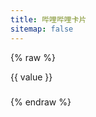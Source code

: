 ```yaml
---
title: 哔哩哔哩卡片
sitemap: false
---
```

<script src="https://cdn.jsdelivr.net/npm/hexo-tag-bilibili-card/components/bilibili-card/bilibili-card.js" data-pjax
  async></script>
<script type="module" data-pjax>
  import {
    provideFluentDesignSystem,
    fluentAccordion,
    fluentAccordionItem,
    fluentAnchor,
    fluentButton,
    fluentOption,
    fluentSelect,
    fluentTextArea,
    fluentTextField,
    baseLayerLuminance,
    StandardLuminance
  } from "https://cdn.jsdelivr.net/npm/@fluentui/web-components/+esm";
  provideFluentDesignSystem()
    .register(
      fluentAccordion(),
      fluentAccordionItem(),
      fluentAnchor(),
      fluentButton(),
      fluentOption(),
      fluentSelect(),
      fluentTextArea(),
      fluentTextField()
    );
  if (typeof matchMedia === "function") {
    const scheme = window.matchMedia("(prefers-color-scheme: dark)");
    if (typeof scheme !== "undefined") {
      scheme.addListener(e => baseLayerLuminance.withDefault(e.matches ? StandardLuminance.DarkMode : StandardLuminance.LightMode));
      if (scheme.matches) {
        baseLayerLuminance.withDefault(StandardLuminance.DarkMode);
      }
    }
  }
</script>

{% raw %}
<div id="vue-app">
  <div class="stack-vertical" style="row-gap: 0.3rem;">
    <settings-card>
      <template #icon>
        <svg-host :src="getTypeIcon(type)"></svg-host>
      </template>
      <template #header>
        <h4 id="card-type" class="unset">卡片类型</h4>
      </template>
      <template #description>
        选择卡片显示内容的类型。
      </template>
      <fluent-select placeholder="video" v-model="type" style="min-width: unset;">
        <fluent-option v-for="(value, key) in types" :value="key">{{ value }}</fluent-option>
      </fluent-select>
    </settings-card>
    <settings-card>
      <template #icon>
        <svg-host src="https://cdn.jsdelivr.net/npm/@fluentui/svg-icons/icons/card_ui_20_regular.svg"></svg-host>
      </template>
      <template #header>
        <h4 id="card-id" class="unset">卡片 ID</h4>
      </template>
      <template #description>
        输入卡片显示的哔哩哔哩{{ types[type] }}的 ID。
      </template>
      <fluent-text-field v-model="id" :placeholder="getExampleID(type)"></fluent-text-field>
    </settings-card>
    <settings-expander expanded="true">
      <template #icon>
        <svg-host
          src="https://cdn.jsdelivr.net/npm/@fluentui/svg-icons/icons/database_arrow_down_20_regular.svg"></svg-host>
      </template>
      <template #header>
        <h4 id="get-data" class="unset">获取数据</h4>
      </template>
      <template #description>
        从哔哩哔哩获取 JSON 数据。(由于跨域限制无法自动获取信息，请手动在下方填入 JSON 数据)
      </template>
      <div class="setting-expander-content-grid">
        <input-label label="输入 JSON">
          <template #action>
            <div class="stack-horizontal" style="width: unset; column-gap: 4px;">
              <fluent-button title="这个按钮并不能正常使用" :disabled="!id" @click="() => getApiAsync()">自动</fluent-button>
              <fluent-anchor :href="getApiUrl()" target="_blank">手动</fluent-anchor>
            </div>
          </template>
          <fluent-text-area v-model="json" resize="vertical" style="width: 100%;"></fluent-text-area>
        </input-label>
      </div>
    </settings-expander>
    <settings-card>
      <template #icon>
        <svg-host
          src="https://cdn.jsdelivr.net/npm/@fluentui/svg-icons/icons/image_arrow_forward_20_regular.svg"></svg-host>
      </template>
      <template #header>
        <h4 id="image-proxy" class="unset">图片代理</h4>
      </template>
      <template #description>
        设置封面图片的代理。
      </template>
      <fluent-text-field v-model="imageProxy" placeholder="https://images.weserv.nl/?url="></fluent-text-field>
    </settings-card>
    <settings-card>
      <template #icon>
        <svg-host src="https://cdn.jsdelivr.net/npm/@fluentui/svg-icons/icons/tag_multiple_20_regular.svg"></svg-host>
      </template>
      <template #header>
        <h4 id="info-types" class="unset">信息类型</h4>
      </template>
      <template #description>
        设置卡片显示信息的类型。(views, danmakus, comments, favorites, coins, likes)
      </template>
      <fluent-text-field v-model="infoTypes" :placeholder="getDefaultInfoTypes(type)"></fluent-text-field>
    </settings-card>
    <div class="settings-card"
      :style="{ paddingTop: '16px', paddingRight: '16px', paddingBottom: example ? '16px' : 'calc(16px - var(--design-unit) * 1px)', paddingLeft: '16px' }">
      <input-label label="预览">
        <template #action>
          <div class="stack-horizontal" style="width: unset; column-gap: 4px;">
            <fluent-button v-show="example" @click="(e) => onCopyClicked(e, example)">复制代码</fluent-button>
            <fluent-button @click="() => createExample(json, imageProxy, id, type, infoTypes)">生成卡片</fluent-button>
          </div>
        </template>
        <div ref="example" v-show="example" style="max-width: 100%;"> </div>
      </input-label>
    </div>
  </div>
</div>

<template id="svg-host-template">
  <div v-html="innerHTML"></div>
</template>

<template id="input-label-template">
  <div class="input-label">
    <div class="fluent-input-label">
      <label>
        {{ label }}
      </label>
      <slot name="action"></slot>
    </div>
    <slot></slot>
  </div>
</template>

<template id="settings-presenter-template">
  <div class="settings-presenter">
    <div class="header-root">
      <div class="icon-holder" v-show="showIcon">
        <slot name="icon"></slot>
      </div>
      <div class="header-panel" v-show="showHeader && showDescription">
        <span v-show="showHeader">
          <slot name="header"></slot>
        </span>
        <span class="description" v-show="showDescription">
          <slot name="description"></slot>
        </span>
      </div>
    </div>
    <div class="content-presenter" v-show="showContent">
      <slot></slot>
    </div>
  </div>
</template>

<template id="settings-card-template">
  <div class="settings-card">
    <settings-presenter class="presenter">
      <template #icon>
        <slot name="icon"></slot>
      </template>
      <template #header>
        <slot name="header"></slot>
      </template>
      <template #description>
        <slot name="description"></slot>
      </template>
      <slot></slot>
    </settings-presenter>
  </div>
</template>

<template id="settings-expander-template">
  <fluent-accordion class="settings-expander" style="width: 100%;">
    <fluent-accordion-item class="expander" :expanded="expanded">
      <div slot="heading">
        <settings-presenter class="presenter">
          <template #icon>
            <slot name="icon"></slot>
          </template>
          <template #header>
            <slot name="header"></slot>
          </template>
          <template #description>
            <slot name="description"></slot>
          </template>
          <slot name="action-content"></slot>
        </settings-presenter>
      </div>
      <slot></slot>
    </fluent-accordion-item>
  </fluent-accordion>
</template>
{% endraw %}

<script type="module" data-pjax>
  import { createApp } from "https://cdn.jsdelivr.net/npm/vue/dist/vue.esm-browser.prod.js";
  import { HighlightJS as hljs } from "https://cdn.jsdelivr.net/npm/highlight.js/+esm";
  function checkSolt(solt) {
    if (typeof solt === "function") {
      let value = solt();
      if (value instanceof Array) {
        value = value[0];
        if (typeof value === "object") {
          if (typeof value.type === "object") {
            return true;
          }
          else {
            value = value.children;
            if (value instanceof Array) {
              return value.length > 0;
            }
          }
        }
      }
    }
    return false;
  }
  createApp({
    data() {
      return {
        id: null,
        type: "video",
        json: null,
        imageProxy: null,
        infoTypes: null,
        types: {
          video: "视频",
          article: "专栏",
          user: "用户",
          live: "直播",
          bangumi: "番剧",
          audio: "音频",
          dynamic: "动态",
          favorite: "收藏夹",
          album: "相簿"
        },
        example: null
      }
    },
    methods: {
      getApiUrl() {
        const id = this.id;
        if (!id) { return null; }
        else { return this.getApi(id, this.type); }
      },
      async getApiAsync() {
        if (!id) { return; }
        json = await fetch(this.getApi(id, type))
          .then(x => x.text())
          .catch(ex => ex.toString());
      },
      getTypeIcon(type) {
        switch (type) {
          case "video":
            return "https://cdn.jsdelivr.net/npm/@fluentui/svg-icons/icons/video_clip_20_regular.svg";
          case "article":
            return "https://cdn.jsdelivr.net/npm/@fluentui/svg-icons/icons/document_20_regular.svg";
          case "user":
            return "https://cdn.jsdelivr.net/npm/@fluentui/svg-icons/icons/person_20_regular.svg";
          case "live":
            return "https://cdn.jsdelivr.net/npm/@fluentui/svg-icons/icons/live_20_regular.svg";
          case "bangumi":
            return "https://cdn.jsdelivr.net/npm/@fluentui/svg-icons/icons/movies_and_tv_20_regular.svg";
          case "audio":
            return "https://cdn.jsdelivr.net/npm/@fluentui/svg-icons/icons/music_note_2_20_regular.svg";
          case "dynamic":
            return "https://cdn.jsdelivr.net/npm/@fluentui/svg-icons/icons/feed_20_regular.svg";
          case "favorite":
            return "https://cdn.jsdelivr.net/npm/@fluentui/svg-icons/icons/collections_20_regular.svg";
          case "album":
            return "https://cdn.jsdelivr.net/npm/@fluentui/svg-icons/icons/album_20_regular.svg";
          default:
            return "https://cdn.jsdelivr.net/npm/@fluentui/svg-icons/icons/presence_unknown_20_regular.svg";
        }
      },
      getExampleID(type) {
        switch (type) {
          case "video":
            return "BV1y54y1a768";
          case "article":
            return "cv8930865";
          case "user":
            return "266112738";
          case "live":
            return "1720863137";
          case "bangumi":
            return "md1689";
          case "audio":
            return "au13598";
          case "dynamic":
            return "501590001933778048";
          case "favorite":
            return "1026854530";
          case "album":
            return "99184721";
        }
      },
      getDefaultInfoTypes(type) {
        switch (type) {
          case "video":
            return "views, danmakus";
          case "user":
            return "views, likes";
          case "live":
            return "views";
          case "bangumi":
            return "favorites";
          case "favorite":
            return "views, favorites";
          case "article":
          case "audio":
          case "dynamic":
          case "album":
          default:
            return "views, comments";
        }
      },
      onCopyClicked(event, text) {
        const button = event.target;
        navigator.clipboard.writeText(text)
          .then(() => {
            if (button instanceof HTMLElement) {
              const content = button.innerHTML;
              button.innerText = "已复制";
              setTimeout(() => button.innerHTML = content, 1000)
            }
          })
      },
      createExample(json, imageProxy, id, type, infoTypes) {
        this.updateExample(this.createCard(JSON.parse(json), imageProxy, id, type, infoTypes));
      },
      updateExample(element) {
        const example = this.$refs.example;
        if (example instanceof HTMLElement) {
          if (!element) {
            example.innerHTML = this.example = '';
          }
          else {
            example.innerHTML = this.example = element;
            const pre = document.createElement("pre");
            pre.className = "highlight html language-html";
            pre.style.marginTop = "calc(var(--design-unit) * 1px)";
            pre.style.marginBottom = "unset";
            pre.style.borderRadius = "6px";
            const code = document.createElement("code");
            code.innerText = element;
            pre.appendChild(code);
            example.appendChild(pre);
            hljs.highlightElement(code);
          }
        }
      },
      createCard(token, imageProxy, id, type, infoTypes) {
        if (!token) { return ''; }
        let message;
        switch (type) {
          case "video":
            message = this.getVideoMessage(id, token);
            break;
          case "article":
            message = this.getArticleMessage(id, token);
            break;
          case "user":
            message = this.getUserMessage(id, token);
            break;
          case "live":
            message = this.getLiveMessage(id, token);
            break;
          case "bangumi":
            message = this.getBangumiMessage(id, token);
            break;
          case "audio":
            message = this.getAudioMessage(id, token);
            break;
          case "dynamic":
            message = this.getDynamicMessage(id, token);
            break;
          case "favorite":
            message = this.getFavoriteMessage(id, token);
            break;
          case "album":
            message = this.getAlbumMessage(id, token);
            break;
          default:
            const code = id?.slice(0, 2).toLowerCase();
            switch (code) {
              case "cv":
                return this.createCard(token, imageProxy, id, "article");
              case "md":
                return this.createCard(token, imageProxy, id, "bangumi");
              case "au":
                return this.createCard(token, imageProxy, id, "audio");
              case "bv":
              case "av":
              default:
                return this.createCard(token, imageProxy, id, "video");
            }
        }
        return this.createElement(imageProxy, infoTypes, message);
      },
      getApi(id, type) {
        switch (type) {
          case "video":
            const vid = this.getVid(id);
            return `https://api.bilibili.com/x/web-interface/view?${vid.type}=${vid.id}`;
          case "article":
            const cvid = id.slice(0, 2).toLowerCase() === "cv" ? id.slice(2) : id;
            return `https://api.bilibili.com/x/article/viewinfo?id=${cvid}`;
          case "user":
            return `https://api.bilibili.com/x/web-interface/card?mid=${id}`;
          case "live":
            return `https://api.live.bilibili.com/room/v1/Room/get_info?room_id=${id}`;
          case "bangumi":
            const mdid = id.slice(0, 2).toLowerCase() === "md" ? id.slice(2) : id;
            return `https://api.bilibili.com/pgc/review/user?media_id=${mdid}`;
          case "audio":
            const auid = id.slice(0, 2).toLowerCase() === "au" ? id.slice(2) : id;
            return `https://api.bilibili.com/audio/music-service-c/web/song/info?sid=${auid}`;
          case "dynamic":
            return `https://api.vc.bilibili.com/dynamic_svr/v1/dynamic_svr/get_dynamic_detail?dynamic_id=${id}`;
          case "favorite":
            return `https://api.bilibili.com/x/v3/fav/folder/info?media_id=${id}`;
          case "album":
            return `https://api.vc.bilibili.com/link_draw/v1/doc/detail?doc_id=${id}`;
          default:
            const code = id?.slice(0, 2).toLowerCase();
            switch (code) {
              case "cv":
                return this.getApi(id, "article");
              case "md":
                return this.getApi(id, "bangumi");
              case "au":
                return this.getApi(id, "audio");
              case "bv":
              case "av":
              default:
                return this.getApi(id, "video");
            }
        }
      },
      getVideoMessage(id, token) {
        switch (token?.code) {
          case 0:
            const data = token?.data;
            if (data) {
              return {
                vid: data.bvid,
                type: "video",
                title: data.title,
                author: data.owner?.name,
                cover: data.pic,
                duration: this.formatSecondsToTime(data.duration),
                views: this.formatLargeNumber(data.stat?.view),
                danmakus: this.formatLargeNumber(data.stat?.danmaku),
                comments: this.formatLargeNumber(data.stat?.reply),
                favorites: this.formatLargeNumber(data.stat?.favorite),
                coins: this.formatLargeNumber(data.stat?.coin),
                likes: this.formatLargeNumber(data.stat?.like)
              };
            }
            else {
              console.warn(`Failed to get bilibli video ${id}`);
              return {
                vid: id,
                type: "video",
                title: "出错了！"
              }
            }
          case -400:
            warn(token.code, token.message);
            return {
              vid: id,
              type: "video",
              title: `出错了！${token.code}`
            };
          case -403:
            warn(token.code, token.message);
            return {
              vid: id,
              type: "video",
              title: `权限不足！${token.code}`
            };
          case -404:
            warn(token.code, token.message);
            return {
              vid: id,
              type: "video",
              title: `视频不存在！${token.code}`
            };
          case 62002:
            warn(token.code, token.message);
            return {
              vid: id,
              type: "video",
              title: `稿件不可见！${token.code}`
            };
          case 62004:
            warn(token.code, token.message);
            return {
              vid: id,
              type: "video",
              title: `稿件审核中！${token.code}`
            };
          default:
            warn(token?.code, token?.message);
            return {
              vid: id,
              type: "video",
              title: `出错了！${token?.code}`
            };
        }
        function warn(code, message) {
          console.warn(`Failed to get bilibli video ${id}: { code: ${code}, message: ${message} }`);
        }
      },
      getArticleMessage(id, token) {
        switch (token?.code) {
          case 0:
            const data = token?.data;
            if (data) {
              return {
                vid: id,
                type: "article",
                title: data.title,
                author: data.author_name,
                cover: data.banner_url,
                views: this.formatLargeNumber(data.stat?.view),
                comments: this.formatLargeNumber(data.stat?.reply),
                favorites: this.formatLargeNumber(data.stat?.favorite),
                coins: this.formatLargeNumber(data.stat?.coin),
                likes: this.formatLargeNumber(data.stat?.like)
              };
            }
            else {
              console.warn(`Failed to get bilibli article ${id}`);
              return {
                vid: id,
                type: "article",
                title: "出错了！"
              }
            }
          case -400:
            warn(token.code, token.message);
            return {
              vid: id,
              type: "article",
              title: `出错了！${token.code}`
            };
          case -404:
            warn(token.code, token.message);
            return {
              vid: id,
              type: "article",
              title: `专栏不存在！${token.code}`
            };
          default:
            warn(token?.code, token?.message);
            return {
              vid: id,
              type: "article",
              title: `出错了！${token?.code}`
            };
        }
        function warn(code, message) {
          console.warn(`Failed to get bilibli article ${id}: { code: ${code}, message: ${message} }`);
        }
      },
      getUserMessage(id, token) {
        switch (token?.code) {
          case 0:
            const data = token?.data;
            if (data) {
              return {
                vid: data.card?.mid,
                type: "user",
                title: `${data.card?.name}\n${data.card?.sign}`,
                author: data.card?.name,
                cover: data.card?.face,
                views: this.formatLargeNumber(data.card?.fans),
                likes: this.formatLargeNumber(data.like_num)
              };
            }
            else {
              console.warn(`Failed to get bilibli article ${id}`);
              return {
                vid: id,
                type: "user",
                title: "出错了！"
              }
            }
          case -400:
            warn(token.code, token.message);
            return {
              vid: id,
              type: "user",
              title: `出错了！${token.code}`
            };
          default:
            warn(token?.code, token?.message);
            return {
              vid: id,
              type: "user",
              title: `出错了！${token?.code}`
            };
        }
        function warn(code, message) {
          console.warn(`Failed to get bilibli user ${id}: { code: ${code}, message: ${message} }`);
        }
      },
      getLiveMessage(id, token) {
        switch (token?.code) {
          case 0:
            const data = token?.data;
            if (data) {
              return {
                vid: data.room_id,
                type: "live",
                title: data.title,
                cover: data.user_cover,
                views: this.formatLargeNumber(data.online)
              };
            }
            else {
              console.warn(`Failed to get bilibli live ${id}`);
              return {
                vid: id,
                type: "live",
                title: "出错了！"
              }
            }
          case 1:
            warn(token.code, token.message);
            return {
              vid: id,
              type: "live",
              title: `房间不存在！${token.code}`
            };
          default:
            warn(token?.code, token?.message);
            return {
              vid: id,
              type: "live",
              title: `出错了！${token?.code}`
            };
        }
        function warn(code, message) {
          console.warn(`Failed to get bilibli live ${id}: { code: ${code}, message: ${message} }`);
        }
      },
      getBangumiMessage(id, token) {
        switch (token?.code) {
          case 0:
            const data = token?.result;
            if (data) {
              return {
                vid: data.media?.media_id,
                type: "bangumi",
                title: data.media?.title,
                author: data.media?.type_name,
                cover: data.media?.horizontal_picture,
                favorites: data.media?.rating?.score
              };
            }
            else {
              if (log) {
                log.warn(`Failed to get bilibli article ${id}`);
              }
              return {
                vid: id,
                type: "bangumi",
                title: "出错了！"
              }
            }
          case -400:
            warn(token.code, token.message);
            return {
              vid: id,
              type: "bangumi",
              title: `出错了！${token.code}`
            };
          case -404:
            warn(token.code, token.message);
            return {
              vid: id,
              type: "bangumi",
              title: `番剧不存在！${token.code}`
            };
          default:
            warn(token?.code, token?.message);
            return {
              vid: id,
              type: "bangumi",
              title: `出错了！${token?.code}`
            };
        }
        function warn(code, message) {
          console.warn(`Failed to get bilibli user ${id}: { code: ${code}, message: ${message} }`);
        }
      },
      getAudioMessage(id, token) {
        switch (token?.code) {
          case 0:
            const data = token?.data;
            if (data) {
              return {
                vid: data.id,
                type: "audio",
                title: data.title,
                author: data.author,
                cover: data.cover,
                duration: this.formatSecondsToTime(data.duration),
                views: this.formatLargeNumber(data.statistic?.play),
                comments: this.formatLargeNumber(data.statistic?.comment),
                favorites: this.formatLargeNumber(data.statistic?.collect),
                coins: this.formatLargeNumber(data.coin_num)
              };
            }
            else {
              if (log) {
                log.warn(`Failed to get bilibli audio ${id}`);
              }
              return {
                vid: id,
                type: "audio",
                title: "出错了！"
              }
            }
          default:
            warn(token?.code, token?.message);
            return {
              vid: id,
              type: "audio",
              title: `出错了！${token?.code}`
            };
        }
        function warn(code, message) {
          console.warn(`Failed to get bilibli audio ${id}: { code: ${code}, message: ${message} }`);
        }
      },
      getDynamicMessage(id, token) {
        switch (token?.code) {
          case 0:
            const data = token?.data;
            if (data) {
              const result = {
                vid: data.card?.desc?.dynamic_id_str,
                type: "dynamic",
                author: data.card?.desc?.user_profile?.info?.uname,
                views: this.formatLargeNumber(data.card?.desc?.view),
                comments: this.formatLargeNumber(data.card?.desc?.comment),
                likes: this.formatLargeNumber(data.card?.desc?.like)
              };
              const card = JSON.parse(data.card?.card);
              switch (data.card?.desc?.type) {
                case 1:
                case 4:
                  return {
                    ...result,
                    title: card?.item?.content,
                    cover: card?.user?.face,
                  }
                case 2:
                  return {
                    ...result,
                    title: card?.item?.description,
                    cover: card?.item?.pictures?.[0]?.img_src,
                  };
                case 8:
                  return {
                    ...result,
                    title: card?.dynamic,
                    cover: card?.pic,
                  }
                case 64:
                  return {
                    ...result,
                    title: card?.title,
                    cover: card?.image_urls?.[0],
                  }
                default:
                  return {
                    ...result,
                    title: `${data.card?.desc?.user_profile?.info?.uname} 的动态`,
                    cover: data.card?.desc?.user_profile?.info?.face
                  }
              }
            }
            else {
              console.warn(`Failed to get bilibli dynamic ${id}`);
              return {
                vid: id,
                type: "dynamic",
                title: "出错了！"
              }
            }
          default:
            warn(token?.code, token?.message);
            return {
              vid: id,
              type: "dynamic",
              title: `出错了！${token?.code}`
            };
        }
        function warn(code, message) {
          console.warn(`Failed to get bilibli dynamic ${id}: { code: ${code}, message: ${message} }`);
        }
      },
      getFavoriteMessage(id, token) {
        switch (token?.code) {
          case 0:
            const data = token?.data;
            if (data) {
              return {
                vid: data.id,
                type: "favorite",
                title: data.title,
                author: data.upper?.name,
                cover: data.cover,
                views: this.formatLargeNumber(data.cnt_info?.play),
                favorites: this.formatLargeNumber(data.cnt_info?.collect)
              };
            }
            else {
              console.warn(`Failed to get bilibli favorite ${id}`);
              return {
                vid: id,
                type: "favorite",
                title: "出错了！"
              }
            }
          case -400:
            warn(token.code, token.message);
            return {
              vid: id,
              type: "favorite",
              title: `出错了！${token.code}`
            };
          case -403:
            warn(token.code, token.message);
            return {
              vid: id,
              type: "favorite",
              title: `权限不足！${token.code}`
            };
          default:
            warn(token?.code, token?.message);
            return {
              vid: id,
              type: "favorite",
              title: `出错了！${token?.code}`
            };
        }
        function warn(code, message) {
          console.warn(`Failed to get bilibli favorite ${id}: { code: ${code}, message: ${message} }`);
        }
      },
      getAlbumMessage(id, token) {
        switch (token?.code) {
          case 0:
            const data = token?.data;
            if (data) {
              return {
                vid: data.item?.doc_id,
                type: "album",
                title: data.item?.title,
                author: data.user?.name,
                cover: data.item?.pictures[0]?.img_src,
                views: this.formatLargeNumber(data.item?.view_count),
                comments: this.formatLargeNumber(data.item?.comment_count),
                favorites: this.formatLargeNumber(data.item?.collect_count),
                likes: this.formatLargeNumber(data.item?.like_count)
              };
            }
            else {
              console.warn(`Failed to get bilibli album ${id}`);
              return {
                vid: id,
                type: "album",
                title: "出错了！"
              }
            }
          case 110001:
            warn(token.code, token.message);
            return {
              vid: id,
              type: "album",
              title: `相册不存在！${token.code}`
            };
          default:
            warn(token?.code, token?.message);
            return {
              vid: id,
              type: "album",
              title: `出错了！${token?.code}`
            };
        }
        function warn(code, message) {
          console.warn(`Failed to get bilibli album ${id}: { code: ${code}, message: ${message} }`);
        }
      },
      createElement(imageProxy, infoTypes, { vid, type, title, author, cover, duration, views, danmakus, comments, favorites, coins, likes }) {
        const attributes = ["bilibili-card"];
        if (vid) {
          attributes.push(`vid="${vid}"`);
        }
        if (type) {
          attributes.push(`type="${type}"`);
        }
        if (title) {
          attributes.push(`title="${title}"`);
        }
        if (author) {
          attributes.push(`author="${author}"`);
        }
        if (cover) {
          attributes.push(`cover="${cover}"`);
        }
        if (duration) {
          attributes.push(`duration="${duration}"`);
        }
        if (views) {
          attributes.push(`views="${views}"`);
        }
        if (danmakus) {
          attributes.push(`danmakus="${danmakus}"`);
        }
        if (comments) {
          attributes.push(`comments="${comments}"`);
        }
        if (favorites) {
          attributes.push(`favorites="${favorites}"`);
        }
        if (coins) {
          attributes.push(`coins="${coins}"`);
        }
        if (likes) {
          attributes.push(`likes="${likes}"`);
        }
        if (infoTypes) {
          attributes.push(`info-types="${infoTypes}"`);
        }
        if (imageProxy) {
          attributes.push(`image-proxy="${imageProxy}"`);
        }
        return `<${attributes.join(' ')}></bilibili-card>`;
      },
      getVid(id) {
        const type = id?.slice(0, 2).toUpperCase();
        if (type === "BV") {
          return { id: id, type: "bvid" };
        }
        else if (type === "AV") {
          return { id: id.slice(2), type: "aid" };
        }
        else {
          const num = Number(id);
          if (isNaN(num)) {
            return { id: `BV${id}`, type: "bvid" };
          }
          else {
            return { id: num, type: "aid" };
          }
        }
      },
      formatLargeNumber(num) {
        return (num >= 1E8)
          ? `${(num / 1E8).toFixed(1)}亿`
          : (num >= 1E4)
            ? `${(num / 1E4).toFixed(1)}万`
            : num;
      },
      formatSecondsToTime(second) {
        console.log(second);
        const sec = second % 60;
        const min = Math.floor(second / 60) % 60;
        const hour = Math.floor(second / 3600);
        const times = [];
        if (hour) {
          times.push(hour);
        }
        times.push(min);
        times.push(sec);
        return times.map(n => n.toString().padStart(2, 0)).join(':');
      }
    }
  }).component("svg-host", {
    template: "#svg-host-template",
    props: {
      src: String
    },
    data() {
      return {
        innerHTML: null
      }
    },
    watch: {
      src(newValue, oldValue) {
        if (newValue !== oldValue) {
          this.getSVGAsync(newValue).then(svg => this.innerHTML = svg);
        }
      }
    },
    methods: {
      async getSVGAsync(src) {
        if (src) {
          try {
            return await fetch(src)
              .then(response => response.text());
          }
          catch (ex) {
            console.error(ex);
          }
        }
        return '';
      }
    },
    mounted() {
      this.getSVGAsync(this.src).then(svg => this.innerHTML = svg);
    }
  }).component("input-label", {
    template: "#input-label-template",
    props: {
      label: String
    }
  }).component("settings-presenter", {
    template: "#settings-presenter-template",
    data() {
      return {
        showIcon: false,
        showHeader: false,
        showDescription: false,
        showContent: false,
      };
    },
    methods: {
      setShowSlots() {
        const slots = this.$slots;
        this.showIcon = checkSolt(slots.icon);
        this.showHeader = checkSolt(slots.header);
        this.showDescription = checkSolt(slots.description);
        this.showContent = checkSolt(slots.default);
      }
    },
    created() {
      this.setShowSlots();
    },
    beforeUpdate() {
      this.setShowSlots();
    }
  }).component("settings-card", {
    template: "#settings-card-template"
  }).component("settings-expander", {
    template: "#settings-expander-template",
    props: {
      expanded: String
    }
  }).mount("#vue-app");
</script>

<style>
  @import 'https://cdn.jsdelivr.net/gh/microsoft/fluentui-blazor@dev/src/Core/Components/Label/FluentInputLabel.razor.css';

  #vue-app {
    font-family: var(--body-font);
    font-size: var(--type-ramp-base-font-size);
    line-height: var(--type-ramp-base-line-height);
    font-weight: var(--font-weight);
  }

  #vue-app * {
    --settings-card-padding: 16px;
    --settings-expander-header-padding: 4px 0px 4px 8px;
    --settings-expander-item-padding: 0px 36px 0px 50px;
  }

  #vue-app .stack-vertical {
    display: flex;
    flex-direction: column;
    align-items: start;
    justify-content: start;
    gap: 10px;
    width: 100%;
  }

  #vue-app .stack-horizontal {
    display: flex;
    flex-direction: row;
    justify-content: start;
    align-items: center;
    gap: 10px;
    width: 100%;
  }

  #vue-app h6.unset,
  #vue-app h5.unset,
  #vue-app h4.unset,
  #vue-app h3.unset,
  #vue-app h2.unset,
  #vue-app h1.unset {
    margin-top: unset;
    margin-bottom: unset;
    font-weight: unset;
    font-family: unset;
    font-size: unset;
    line-height: unset;
  }

  .input-label .fluent-input-label {
    display: flex;
    justify-content: space-between;
    align-items: center;
    cursor: unset;
  }

  .input-label .fluent-input-label label {
    cursor: pointer;
  }

  .settings-presenter {
    display: flex;
    justify-content: space-between;
    align-items: center;
  }

  .settings-presenter * {
    --settings-card-description-font-size: 12px;
    --settings-card-header-icon-max-size: 20px;
    --settings-card-content-min-width: 240px;
    --settings-card-header-icon-margin: 0px 20px 0px 2px;
    --settings-card-vertical-header-content-spacing: 8px 0px 0px 0px;
  }

  .settings-presenter div.header-root {
    display: flex;
    align-items: center;
    flex: 1;
  }

  .settings-presenter div.icon-holder {
    max-width: var(--settings-card-header-icon-max-size);
    max-height: var(--settings-card-header-icon-max-size);
    margin: var(--settings-card-header-icon-margin);
    fill: currentColor;
  }

  .settings-presenter div.header-panel {
    display: flex;
    flex-direction: column;
    margin: 0px 24px 0px 0px;
  }

  .settings-presenter span.description {
    font-size: var(--settings-card-description-font-size);
    color: var(--neutral-fill-strong-hover);
  }

  .settings-presenter div.content-presenter {
    display: grid;
  }

  .settings-presenter a.text-button {
    font-weight: bold;
    text-decoration: unset;
  }

  @media (max-width: 600px) {
    .settings-presenter {
      flex-flow: column;
      justify-content: unset;
      align-items: unset;
    }

    .settings-presenter * {
      --settings-card-content-min-width: auto;
    }

    .settings-presenter div.header-panel {
      margin: unset;
    }

    .settings-presenter div.content-presenter {
      margin: var(--settings-card-vertical-header-content-spacing);
    }
  }

  .settings-card {
    display: block;
    height: var(--card-height, 100%);
    width: var(--card-width, 100%);
    box-sizing: border-box;
    background: var(--neutral-fill-input-rest);
    color: var(--neutral-foreground-rest);
    border: calc(var(--stroke-width)* 1px) solid var(--neutral-stroke-layer-rest);
    border-radius: calc(var(--layer-corner-radius)* 1px);
    box-shadow: var(--elevation-shadow-card-rest);
  }

  .settings-card .presenter {
    padding: var(--settings-card-padding);
  }

  .settings-card div.content-grid {
    display: flex;
    justify-content: space-between;
    align-items: center;
  }

  .settings-expander fluent-accordion-item.expander {
    box-sizing: border-box;
    box-shadow: var(--elevation-shadow-card-rest);
  }

  .settings-expander .presenter {
    padding: var(--settings-expander-header-padding);
  }

  .settings-expander div.setting-expander-content-grid {
    padding: var(--settings-expander-item-padding);
  }
</style>